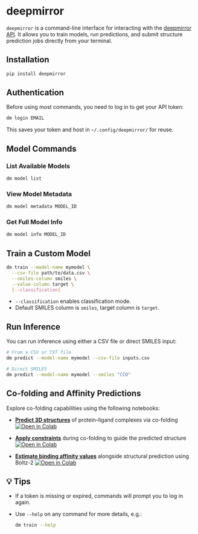 # deepmirror

`deepmirror` is a command-line interface for interacting with the [deepmirror API](https://api.app.deepmirror.ai/public/docs). It allows you to train models, run predictions, and submit structure prediction jobs directly from your terminal.

## Installation

```bash
pip install deepmirror
```

## Authentication

Before using most commands, you need to log in to get your API token:

```bash
dm login EMAIL
```

This saves your token and host in `~/.config/deepmirror/` for reuse.

## Model Commands

### List Available Models

```bash
dm model list
```

### View Model Metadata

```bash
dm model metadata MODEL_ID
```

### Get Full Model Info

```bash
dm model info MODEL_ID
```

## Train a Custom Model

```bash
dm train --model-name mymodel \
  --csv-file path/to/data.csv \
  --smiles-column smiles \
  --value-column target \
  [--classification]
```

- `--classification` enables classification mode.
- Default SMILES column is `smiles`, target column is `target`.

## Run Inference

You can run inference using either a CSV file or direct SMILES input:

```bash
# From a CSV or TXT file
dm predict --model-name mymodel --csv-file inputs.csv

# Direct SMILES
dm predict --model-name mymodel --smiles "CCO"
```

## Co-folding and Affinity Predictions

Explore co-folding capabilities using the following notebooks:

- **[Predict 3D structures](https://github.com/deepmirror/deepmirror-client/blob/main/notebooks/Predict_Structure.ipynb)** of protein–ligand complexes via co-folding [![Open in Colab](https://colab.research.google.com/assets/colab-badge.svg)](https://colab.research.google.com/github/deepmirror/deepmirror-client/blob/main/notebooks/Predict_Structure.ipynb)

- **[Apply constraints](https://github.com/deepmirror/deepmirror-client/blob/main/notebooks/Constrained_Predict_Structure.ipynb)** during co-folding to guide the predicted structure [![Open in Colab](https://colab.research.google.com/assets/colab-badge.svg)](https://colab.research.google.com/github/deepmirror/deepmirror-client/blob/main/notebooks/Constrained_Predict_Structure.ipynb)

- **[Estimate binding affinity values](https://github.com/deepmirror/deepmirror-client/blob/main/notebooks/Boltz2.ipynb)** alongside structural prediction using Boltz-2 [![Open in Colab](https://colab.research.google.com/assets/colab-badge.svg)](https://colab.research.google.com/github/deepmirror/deepmirror-client/blob/main/notebooks/Boltz2.ipynb)

## 💡 Tips

- If a token is missing or expired, commands will prompt you to log in again.
- Use `--help` on any command for more details, e.g.:

  ```bash
  dm train --help
  ```
